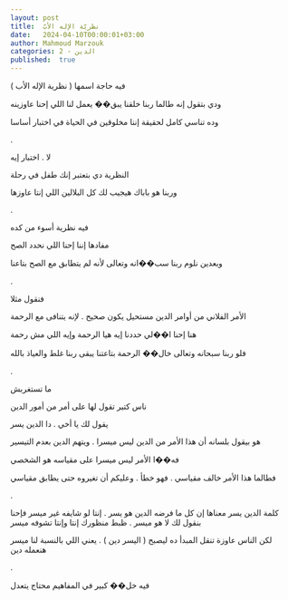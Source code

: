 ```yaml
---
layout: post
title:  نظريّة الإله الأبّ
date:   2024-04-10T00:00:01+03:00
author: Mahmoud Marzouk
categories: 2 - الدين
published:  true
---
```

فيه حاجة اسمها ( نظرية الإله الأب )

ودي بتقول إنه طالما ربنا خلقنا يبق�� يعمل لنا اللي إحنا
عاوزينه

وده تناسي كامل لحقيقة إننا مخلوقين في الحياة في اختبار
أساسا

.

لا . اختبار إيه

النظرية دي بتعتبر إنك طفل في رحلة

وربنا هو باباك هيجيب لك كل البلالين اللي إنتا عاوزها

.

فيه نظرية أسوء من كده

مفادها إننا إحنا اللي نحدد الصح

وبعدين نلوم ربنا سب��انه وتعالى لأنه لم يتطابق مع الصح
بتاعنا

.

فنقول مثلا

الأمر الفلاني من أوامر الدين مستحيل يكون صحيح . لإنه يتنافى مع
الرحمة

هنا إحنا ا��لي حددنا إيه هيا الرحمة وإيه اللي مش رحمة

فلو ربنا سبحانه وتعالى خال�� الرحمة بتاعتنا يبقى ربنا غلط والعياذ
بالله

.

ما تستغربش

ناس كتير تقول لها على أمر من أمور الدين

يقول لك يا أخي . دا الدين يسر

هو بيقول بلسانه أن هذا الأمر من الدين ليس ميسرا . ويتهم الدين بعدم
التيسير

فه��ا الأمر ليس ميسرا على مقياسه هو الشخصي

فطالما هذا الأمر خالف مقياسي . فهو خطأ . وعليكم أن تغيروه حتى يطابق
مقياسي

.

كلمة الدين يسر معناها إن كل ما فرضه الدين هو يسر . إنتا لو شايفه غير
ميسر فإحنا بنقول لك لا هو ميسر . ظبط منظورك إنتا وإنتا تشوفه
ميسر

لكن الناس عاوزة تنقل المبدأ ده ليصبح ( اليسر دين ) . يعني اللي بالنسبة
لنا ميسر هنعمله دين

.

فيه خل�� كبير في المفاهيم محتاج يتعدل
